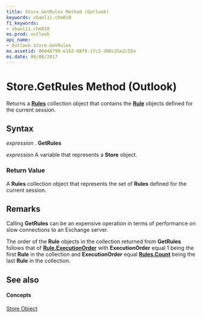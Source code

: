 ```yaml
---
title: Store.GetRules Method (Outlook)
keywords: vbaol11.chm810
f1_keywords:
- vbaol11.chm810
ms.prod: outlook
api_name:
- Outlook.Store.GetRules
ms.assetid: 06048799-e162-68f9-17c2-d80c25e2c55e
ms.date: 06/08/2017
---
```



# Store.GetRules Method (Outlook)

Returns a  **[Rules](rules-object-outlook.md)** collection object that contains the **[Rule](rule-object-outlook.md)** objects defined for the current session.


## Syntax

 _expression_ . **GetRules**

 _expression_ A variable that represents a **Store** object.


### Return Value

A  **Rules** collection object that represents the set of **Rules** defined for the current session.


## Remarks

Calling  **GetRules** can be an expensive operation in terms of performance on slow connections to an Exchange server.

The order of the  **Rule** objects in the collection returned from **GetRules** follows that of **[Rule.ExecutionOrder](rule-executionorder-property-outlook.md)** with **ExecutionOrder** equal 1 being the first **Rule** in the collection and **ExecutionOrder** equal **[Rules.Count](rules-count-property-outlook.md)** being the last **Rule** in the collection.


## See also


#### Concepts


[Store Object](store-object-outlook.md)

